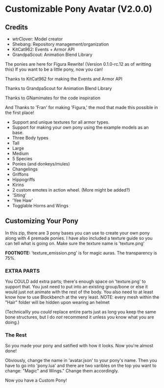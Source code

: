 # Customizable Pony Avatar (V2.0.0)
## Credits
 - wtrClover: Model creator
 - Shebang: Repository management/organization
 - KitCat962: Events + Armor API
 - GrandpaScout: Animation Blend Library
 
 
The ponies are here for Figura Rewrite! (Version 0.1.0-rc.12 as of writting this) If you want to be a little pony, now you can!

Thanks to KitCat962 for making the Events and Armor API

Thanks to GrandpaScout for Animation Blend Library

Thanks to GNamimates for the code inspiration

And Thanks to 'Fran' for making 'Figura,' the mod that made this possible in the first place!

- Support and unique textures for all armor types.
- Support for making your own pony using the example models as an base.
 - Three Body types
  - Tall
  - Large
  - Medium
 - 5 Species
  - Ponies (and donkeys/mules)
  - Changelings
  - Griffons
  - Hippogriffs
  - Kirins
- 2 custom emotes in action wheel. (More might be added?)
 - 'Siting'
 - 'Yee Haw'
- Togglable Horns and Wings

## Customizing Your Pony

In this zip, there are 3 pony bases you can use to create your own pony along with 4 premade ponies. I have also included a texture guide so you can tell what is going on. Make sure the texture name is 'texture.png'

**FOOTNOTE:** 'texture_emission.png' is for magic auras. The transparency is 75%.

### EXTRA PARTS

You COULD add extra parts; there's enough space on 'texture.png' to support that. You just need to put into an existing group/bone or else it would just not animate with the rest of the body. You also need to at least know how to use Blockbench at the very least.
NOTE: every mesh within the "Hair" folder will be hidden upon wearing an helmet

(Technicallly you *could* replace entire parts just as long you keep the same bone structures, but I do *not* recommend it unless you know what you are doing.)

### The Rest

So you made your pony and satified with how it looks. Now you're almost done!

Obviously, change the name in 'avatar.json' to your pony's name. Then you have to go into 'pony.lua' and there are two varibles on the top you want to change: "Magic" and Wings." Change them accordingly.

Now you have a Custom Pony!
